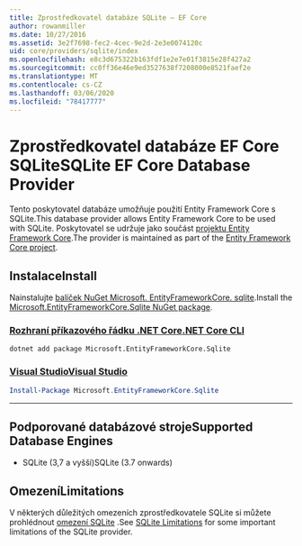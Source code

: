 ```yaml
---
title: Zprostředkovatel databáze SQLite – EF Core
author: rowanmiller
ms.date: 10/27/2016
ms.assetid: 3e2f7698-fec2-4cec-9e2d-2e3e0074120c
uid: core/providers/sqlite/index
ms.openlocfilehash: e8c3d675322b163fdf1e2e7e01f3815e28f427a2
ms.sourcegitcommit: cc0ff36e46e9ed3527638f7208000e8521faef2e
ms.translationtype: MT
ms.contentlocale: cs-CZ
ms.lasthandoff: 03/06/2020
ms.locfileid: "78417777"
---
```

# <a name="sqlite-ef-core-database-provider"></a><span data-ttu-id="475f9-102">Zprostředkovatel databáze EF Core SQLite</span><span class="sxs-lookup"><span data-stu-id="475f9-102">SQLite EF Core Database Provider</span></span>

<span data-ttu-id="475f9-103">Tento poskytovatel databáze umožňuje použití Entity Framework Core s SQLite.</span><span class="sxs-lookup"><span data-stu-id="475f9-103">This database provider allows Entity Framework Core to be used with SQLite.</span></span> <span data-ttu-id="475f9-104">Poskytovatel se udržuje jako součást [projektu Entity Framework Core](https://github.com/aspnet/EntityFrameworkCore).</span><span class="sxs-lookup"><span data-stu-id="475f9-104">The provider is maintained as part of the [Entity Framework Core project](https://github.com/aspnet/EntityFrameworkCore).</span></span>

## <a name="install"></a><span data-ttu-id="475f9-105">Instalace</span><span class="sxs-lookup"><span data-stu-id="475f9-105">Install</span></span>

<span data-ttu-id="475f9-106">Nainstalujte [balíček NuGet Microsoft. EntityFrameworkCore. sqlite](https://www.nuget.org/packages/Microsoft.EntityFrameworkCore.Sqlite/).</span><span class="sxs-lookup"><span data-stu-id="475f9-106">Install the [Microsoft.EntityFrameworkCore.Sqlite NuGet package](https://www.nuget.org/packages/Microsoft.EntityFrameworkCore.Sqlite/).</span></span>

### <a name="net-core-cli"></a>[<span data-ttu-id="475f9-107">Rozhraní příkazového řádku .NET Core</span><span class="sxs-lookup"><span data-stu-id="475f9-107">.NET Core CLI</span></span>](#tab/dotnet-core-cli)

```dotnetcli
dotnet add package Microsoft.EntityFrameworkCore.Sqlite
```

### <a name="visual-studio"></a>[<span data-ttu-id="475f9-108">Visual Studio</span><span class="sxs-lookup"><span data-stu-id="475f9-108">Visual Studio</span></span>](#tab/vs)

``` powershell
Install-Package Microsoft.EntityFrameworkCore.Sqlite
```

***

## <a name="supported-database-engines"></a><span data-ttu-id="475f9-109">Podporované databázové stroje</span><span class="sxs-lookup"><span data-stu-id="475f9-109">Supported Database Engines</span></span>

* <span data-ttu-id="475f9-110">SQLite (3,7 a vyšší)</span><span class="sxs-lookup"><span data-stu-id="475f9-110">SQLite (3.7 onwards)</span></span>

## <a name="limitations"></a><span data-ttu-id="475f9-111">Omezení</span><span class="sxs-lookup"><span data-stu-id="475f9-111">Limitations</span></span>

<span data-ttu-id="475f9-112">V některých důležitých omezeních zprostředkovatele SQLite si můžete prohlédnout [omezení SQLite](limitations.md) .</span><span class="sxs-lookup"><span data-stu-id="475f9-112">See [SQLite Limitations](limitations.md) for some important limitations of the SQLite provider.</span></span>
